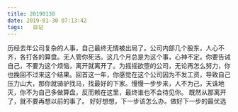 ```yaml
---
title: 20190130
date: 2019-01-30 07:13:42
tags:	日记
---
```


历经去年公司复杂的人事，自己最终无情被出局了。公司内部几个股东，人心不齐，各打各的算盘。无人管你死活。这几个月总是为这个事，心神不定。你要告诫自己，不要为这个烦恼，离开就离开了。为摇摇欲堕的公司，无论再怎么努力，你也挽回不过来这个结果。回首这一年，你感觉在这个公司因为不发工资，导致自己压力山大，那你就骑驴找马，找最好的下家。慢慢一步步来，人不为己，天诛地灭，你不为自己多做算盘，反而赖在这里，最终谁也不会待见你。
既然从那离开了，就不要再想以前的事了。
好好想想，下一步该怎么办。做好下一步的最优选

